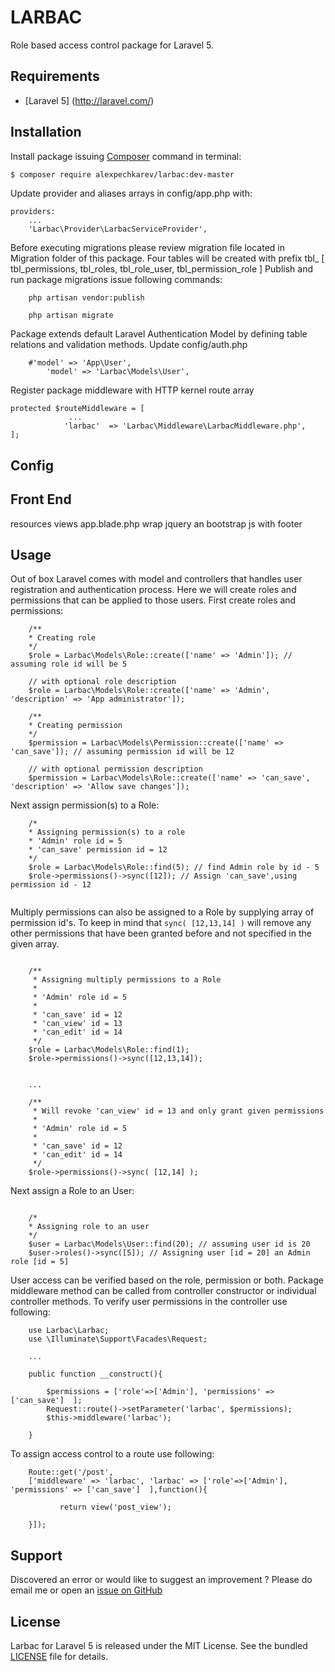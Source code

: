 # LARBAC
Role based access control package for Laravel 5.


## Requirements

- [Laravel 5] (http://laravel.com/)

## Installation
Install package issuing [Composer](https://getcomposer.org/) command in terminal:

```sh
$ composer require alexpechkarev/larbac:dev-master
```

Update provider and aliases arrays in config/app.php with:

```
providers:
    ...
    'Larbac\Provider\LarbacServiceProvider',

```

Before executing migrations please review migration file located in Migration folder of this package.
Four tables will be created with prefix tbl_ [ tbl_permissions, tbl_roles, tbl_role_user, tbl_permission_role ]
Publish and run package migrations issue following commands:

```
    php artisan vendor:publish

    php artisan migrate

```

Package extends default Laravel Authentication Model by defining table relations and validation methods. 
Update config/auth.php

```
	#'model' => 'App\User',
        'model' => 'Larbac\Models\User',
```

Register package middleware with HTTP kernel route array

	protected $routeMiddleware = [
                 ...
                'larbac'  => 'Larbac\Middleware\LarbacMiddleware.php',
	];


## Config

## Front End

resources views app.blade.php wrap jquery an bootstrap js with footer

## Usage
Out of box Laravel comes with model and controllers that handles user registration and authentication process. Here we will create roles and permissions that can be applied to those users.
First create roles and permissions:

```
    /**
    * Creating role
    */
    $role = Larbac\Models\Role::create(['name' => 'Admin']); // assuming role id will be 5
    
    // with optional role description 
    $role = Larbac\Models\Role::create(['name' => 'Admin', 'description' => 'App administrator']);

    /**
    * Creating permission
    */
    $permission = Larbac\Models\Permission::create(['name' => 'can_save']); // assuming permission id will be 12

    // with optional permission description
    $permission = Larbac\Models\Role::create(['name' => 'can_save', 'description' => 'Allow save changes']);

```

Next assign permission(s) to a Role:

```
    /*
    * Assigning permission(s) to a role
    * 'Admin' role id = 5
    * 'can_save' permission id = 12
    */
    $role = Larbac\Models\Role::find(5); // find Admin role by id - 5
    $role->permissions()->sync([12]); // Assign 'can_save',using permission id - 12
    
```    


Multiply permissions can also be assigned to a Role by supplying array of permission id's.
To keep in mind that `sync( [12,13,14] )` will remove any other permissions that have been granted before and not specified in the given array.

```

    /**
     * Assigning multiply permissions to a Role
     * 
     * 'Admin' role id = 5
     * 
     * 'can_save' id = 12
     * 'can_view' id = 13
     * 'can_edit' id = 14
     */
    $role = Larbac\Models\Role::find(1);
    $role->permissions()->sync([12,13,14]);


    ...

    /**
     * Will revoke 'can_view' id = 13 and only grant given permissions
     * 
     * 'Admin' role id = 5
     * 
     * 'can_save' id = 12
     * 'can_edit' id = 14
     */
    $role->permissions()->sync( [12,14] );

```


Next assign a Role to an User:
```

    /*
    * Assigning role to an user
    */
    $user = Larbac\Models\User::find(20); // assuming user id is 20
    $user->roles()->sync([5]); // Assigning user [id = 20] an Admin role [id = 5]

```

User access can be verified based on the role, permission or both. Package middleware method can be called from controller constructor or individual controller methods.
To verify user permissions in the controller use following:

```
    use Larbac\Larbac;
    use \Illuminate\Support\Facades\Request;
    
    ...

    public function __construct(){

        $permissions = ['role'=>['Admin'], 'permissions' => ['can_save']  ];
        Request::route()->setParameter('larbac', $permissions);
        $this->middleware('larbac');

    }
```



To assign access control to a route use following:

```
    Route::get('/post', 
    ['middleware' => 'larbac', 'larbac' => ['role'=>['Admin'], 'permissions' => ['can_save']  ],function(){
     
           return view('post_view');
           
    }]);
```

Support
-------
Discovered an error or would like to suggest an improvement ? Please do email me or open an [issue on GitHub](https://github.com/alexpechkarev/larbac/issues)


License
-------

Larbac for Laravel 5 is released under the MIT License. See the bundled
[LICENSE](https://github.com/alexpechkarev/larbac/blob/master/LICENSE)
file for details.